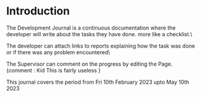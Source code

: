 # Introduction

The Development Journal is a continuous documentation where the developer will write about the tasks they have done. more like a checklist.\

The developer can attach links to reports explaining how the task was done or if there was any problem encountered\

The Supervisor can comment on the progress by editing the Page. 
{comment : Kid This is fairly useless }


This journal covers the period from Fri 10th February 2023 upto May 10th 2023
<script defer src="https://cdn.commento.io/js/commento.js"></script>
<div id="commento"></div>
